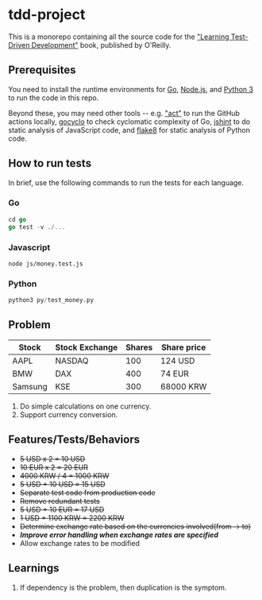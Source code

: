 # tdd-project

This is a monorepo containing all the source code for the ["Learning Test-Driven Development"](https://learning.oreilly.com/library/view/learning-test-driven-development/9781098106461/) book, published by O'Reilly.

## Prerequisites

You need to install the runtime environments for [Go](https://golang.org/), [Node.js](https://nodejs.org/en/), and [Python 3](https://www.python.org/) to run the code in this repo.

Beyond these, you may need other tools -- e.g. ["act"](https://github.com/nektos/act) to run the GitHub actions locally, [gocyclo](https://github.com/fzipp/gocyclo) to check cyclomatic complexity of Go, [jshint](https://jshint.com/) to do static analysis of JavaScript code, and [flake8](https://flake8.pycqa.org/) for static analysis of Python code.

## How to run tests

In brief, use the following commands to run the tests for each language.

### Go

```go
cd go
go test -v ./...
```

### Javascript

```node
node js/money.test.js
```

### Python

```python
python3 py/test_money.py
```

## Problem

| Stock   | Stock Exchange | Shares | Share price |
| ------- | -------------- | ------ | ----------- |
| AAPL    | NASDAQ         | 100    | 124 USD     |
| BMW     | DAX            | 400    | 74 EUR      |
| Samsung | KSE            | 300    | 68000 KRW   |

1. Do simple calculations on one currency.
2. Support currency conversion.

## Features/Tests/Behaviors

- ~~5 USD x 2 = 10 USD~~
- ~~10 EUR x 2 = 20 EUR~~
- ~~4000 KRW / 4 = 1000 KRW~~
- ~~5 USD + 10 USD = 15 USD~~
- ~~Separate test code from production code~~
- ~~Remove redundant tests~~
- ~~5 USD + 10 EUR = 17 USD~~
- ~~1 USD + 1100 KRW = 2200 KRW~~
- ~~Determine exchange rate based on the currencies involved(from -> to)~~
- _**Improve error handling when exchange rates are specified**_
- Allow exchange rates to be modified

## Learnings

1. If dependency is the problem, then duplication is the symptom.
